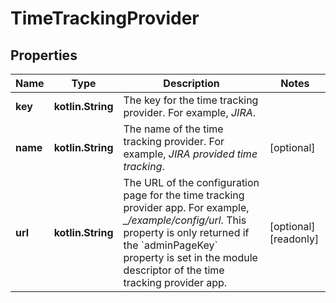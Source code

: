 
# TimeTrackingProvider

## Properties
Name | Type | Description | Notes
------------ | ------------- | ------------- | -------------
**key** | **kotlin.String** | The key for the time tracking provider. For example, *JIRA*. | 
**name** | **kotlin.String** | The name of the time tracking provider. For example, *JIRA provided time tracking*. |  [optional]
**url** | **kotlin.String** | The URL of the configuration page for the time tracking provider app. For example, *_/example/config/url*. This property is only returned if the &#x60;adminPageKey&#x60; property is set in the module descriptor of the time tracking provider app. |  [optional] [readonly]




